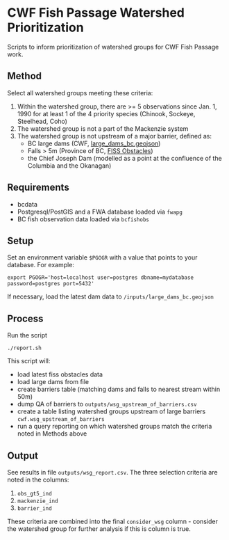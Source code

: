 # CWF Fish Passage Watershed Prioritization

Scripts to inform prioritization of watershed groups for CWF Fish Passage work.

## Method

Select all watershed groups meeting these criteria:

1. Within the watershed group, there are >= 5 observations since Jan. 1, 1990 for at least 1 of the 4 priority species (Chinook, Sockeye, Steelhead, Coho)
2. The watershed group is not a part of the Mackenzie system
3. The watershed group is not upstream of a major barrier, defined as:
    - BC large dams (CWF, [large_dams_bc.geojson](inputs/large_dams_bc.geojson))
    - Falls > 5m (Province of BC, [FISS Obstacles](https://catalogue.data.gov.bc.ca/dataset/provincial-obstacles-to-fish-passage))
    - the Chief Joseph Dam (modelled as a point at the confluence of the Columbia and the Okanagan)

## Requirements

- bcdata
- Postgresql/PostGIS and a FWA database loaded via `fwapg`
- BC fish observation data loaded via `bcfishobs`


## Setup

Set an environment variable `$PGOGR` with a value that points to your database. For example:

    export PGOGR='host=localhost user=postgres dbname=mydatabase password=postgres port=5432'

If necessary, load the latest dam data to `/inputs/large_dams_bc.geojson`

## Process

Run the script

    ./report.sh

This script will:

- load latest fiss obstacles data
- load large dams from file
- create barriers table (matching dams and falls to nearest stream within 50m)
- dump QA of barriers to `outputs/wsg_upstream_of_barriers.csv`
- create a table listing watershed groups upstream of large barriers `cwf.wsg_upstream_of_barriers`
- run a query reporting on which watershed groups match the criteria noted in Methods above

## Output

See results in file `outputs/wsg_report.csv`.
The three selection criteria are noted in the columns:

1. `obs_gt5_ind`
2. `mackenzie_ind`
3. `barrier_ind`

These criteria are combined into the final `consider_wsg` column - consider the watershed group for further analysis if this is column is true.